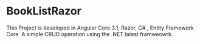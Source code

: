 # BookListRazor

This Project is developed in Angular Core 3.1, Razor, C# , Entity Framework Core.
A simple CRUD operation using the .NET latest framweowrk.
